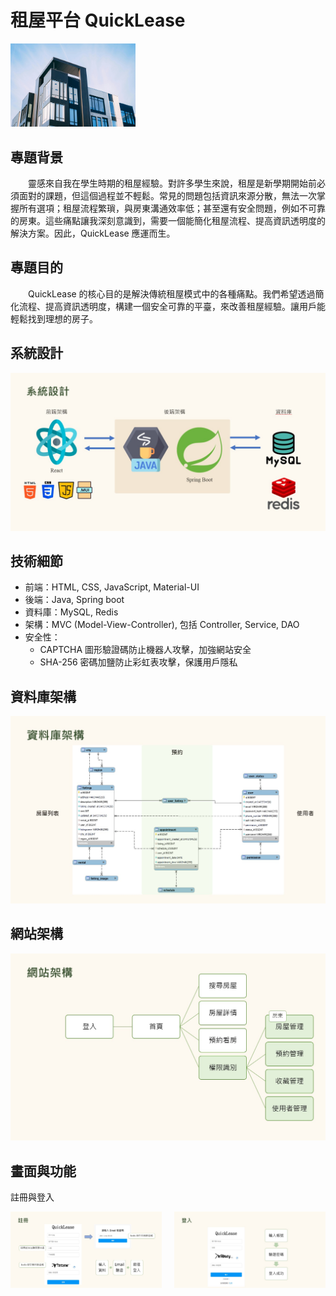 # 租屋平台 QuickLease
<img src="src/main/resources/static/images/listingImages/apartment.jpg" alt="Photo by Luke van Zyl on Unsplash" width="200">

## 專題背景
　　靈感來自我在學生時期的租屋經驗。對許多學生來說，租屋是新學期開始前必須面對的課題，但這個過程並不輕鬆。常見的問題包括資訊來源分散，無法一次掌握所有選項；租屋流程繁瑣，與房東溝通效率低；甚至還有安全問題，例如不可靠的房東。這些痛點讓我深刻意識到，需要一個能簡化租屋流程、提高資訊透明度的解決方案。因此，QuickLease 應運而生。

## 專題目的
　　QuickLease 的核心目的是解決傳統租屋模式中的各種痛點。我們希望透過簡化流程、提高資訊透明度，構建一個安全可靠的平臺，來改善租屋經驗。讓用戶能輕鬆找到理想的房子。

## 系統設計
<img src="src/main/resources/static/images/listingImages/system_design.jpg" alt="system_design" style="max-width: 100%; height: auto;">

## 技術細節
- 前端：HTML, CSS, JavaScript, Material-UI
- 後端：Java, Spring boot
- 資料庫：MySQL, Redis
- 架構：MVC (Model-View-Controller), 包括 Controller, Service, DAO
- 安全性：
  - CAPTCHA 圖形驗證碼防止機器人攻擊，加強網站安全
  - SHA-256 密碼加鹽防止彩虹表攻擊，保護用戶隱私

## 資料庫架構
<img src="src/main/resources/static/images/listingImages/database_architecture.jpg" alt="database_architecture" style="max-width: 100%; height: auto;">

## 網站架構
<img src="src/main/resources/static/images/listingImages/website_architecture.jpg" alt="website_architecture" style="max-width: 100%; height: auto;">

## 畫面與功能
註冊與登入
<div style="display: flex; justify-content: space-between;">
  <img src="src/main/resources/static/images/listingImages/screen_and_function.jpg" alt="screen_and_function" style="width: 48%;">
  <img src="src/main/resources/static/images/listingImages/screen_and_function2.jpg" alt="screen_and_function2" style="width: 48%;">
</div>

